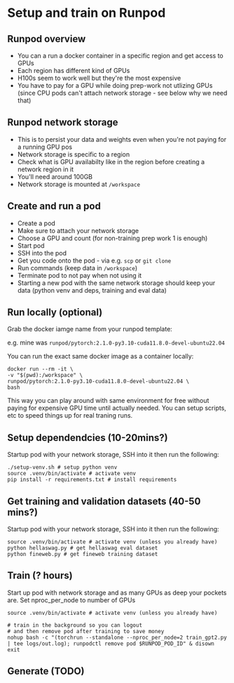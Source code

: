 # Setup and train on Runpod

## Runpod overview

* You can a run a docker container in a specific region and get access to GPUs
* Each region has different kind of GPUs
* H100s seem to work well but they're the most expensive
* You have to pay for a GPU while doing prep-work not utlizing GPUs (since CPU pods can't attach network storage - see below why we need that)

## Runpod network storage

* This is to persist your data and weights even when you're not paying for a running GPU pos 
* Network storage is specific to a region
* Check what is GPU availabilty like in the region before creating a network region in it
* You'll need around 100GB
* Network storage is mounted at `/workspace`

## Create and run a pod

* Create a pod
* Make sure to attach your network storage
* Choose a GPU and count (for non-training prep work 1 is enough)
* Start pod
* SSH into the pod
* Get you code onto the pod - via e.g. `scp` or `git clone`
* Run commands (keep data in `/workspace`)
* Terminate pod to not pay when not using it
* Starting a new pod with the same network storage should keep your data (python venv and deps, training and eval data)

## Run locally (optional)

Grab the docker iamge name from your runpod template:

e.g. mine was `runpod/pytorch:2.1.0-py3.10-cuda11.8.0-devel-ubuntu22.04`

You can run the exact same docker image as a container locally:

```shell
docker run --rm -it \
-v "$(pwd):/workspace" \
runpod/pytorch:2.1.0-py3.10-cuda11.8.0-devel-ubuntu22.04 \
bash
```

This way you can play around with same environment for free without paying for expensive GPU time until actually needed. You can setup scripts, etc to speed things up for real traning runs.

## Setup dependendcies (10-20mins?)

Startup pod with your network storage, SSH into it then run the following:

```shell
./setup-venv.sh # setup python venv
source .venv/bin/activate # activate venv
pip install -r requirements.txt # install requirements
```

## Get training and validation datasets (40-50 mins?)

Startup pod with your network storage, SSH into it then run the following:

```shell
source .venv/bin/activate # activate venv (unless you already have)
python hellaswag.py # get hellaswag eval dataset
python fineweb.py # get fineweb training dataset
```

## Train (? hours)

Start up pod with network storage and as many GPUs as deep your pockets are.
Set nproc_per_node to number of GPUs

```shell
source .venv/bin/activate # activate venv (unless you already have)

# train in the background so you can logout 
# and then remove pod after training to save money
nohup bash -c "(torchrun --standalone --nproc_per_node=2 train_gpt2.py | tee logs/out.log); runpodctl remove pod $RUNPOD_POD_ID" & disown
exit
```

## Generate (TODO)